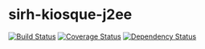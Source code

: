# sirh-kiosque-j2ee

[![Build Status](https://travis-ci.org/DSI-Ville-Noumea/sirh-kiosque-j2ee.svg?branch=master)](https://travis-ci.org/DSI-Ville-Noumea/sirh-kiosque-j2ee) [![Coverage Status](https://coveralls.io/repos/github/DSI-Ville-Noumea/sirh-kiosque-j2ee/badge.svg)](https://coveralls.io/github/DSI-Ville-Noumea/sirh-kiosque-j2ee) [![Dependency Status](https://www.versioneye.com/user/projects/593e0406368b08004e51462e/badge.svg?style=flat-square)](https://www.versioneye.com/user/projects/593e0406368b08004e51462e)